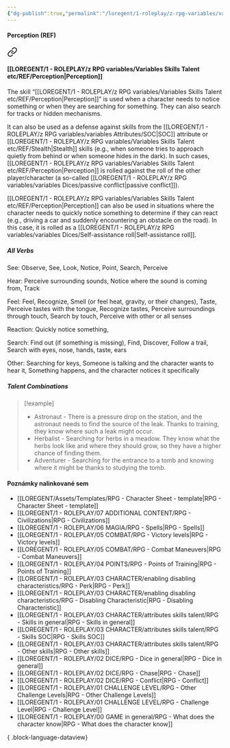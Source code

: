 ```yaml
---
{"dg-publish":true,"permalink":"/loregent/1-roleplay/z-rpg-variables/variables-skills-talent-etc/ref/perception/"}
---
```



#### Perception   (REF)

<div class="transclusion internal-embed is-loaded"><a class="markdown-embed-link" href="/loregent/1-roleplay/03-character/attributes-skills-talent/rpg-skills-ref/#perception" aria-label="Open link"><svg xmlns="http://www.w3.org/2000/svg" width="24" height="24" viewBox="0 0 24 24" fill="none" stroke="currentColor" stroke-width="2" stroke-linecap="round" stroke-linejoin="round" class="svg-icon lucide-link"><path d="M10 13a5 5 0 0 0 7.54.54l3-3a5 5 0 0 0-7.07-7.07l-1.72 1.71"></path><path d="M14 11a5 5 0 0 0-7.54-.54l-3 3a5 5 0 0 0 7.07 7.07l1.71-1.71"></path></svg></a><div class="markdown-embed">



#### [[LOREGENT/1 - ROLEPLAY/z RPG variables/Variables Skills Talent etc/REF/Perception\|Perception]]

The skill “[[LOREGENT/1 - ROLEPLAY/z RPG variables/Variables Skills Talent etc/REF/Perception\|Perception]]” is used when a character needs to notice something or when they are searching for something. They can also search for tracks or hidden mechanisms.

It can also be used as a defense against skills from the [[LOREGENT/1 - ROLEPLAY/z RPG variables/variables Attributes/SOC\|SOC]] attribute or [[LOREGENT/1 - ROLEPLAY/z RPG variables/Variables Skills Talent etc/REF/Stealth\|Stealth]] skills (e.g., when someone tries to approach quietly from behind or when someone hides in the dark). In such cases, [[LOREGENT/1 - ROLEPLAY/z RPG variables/Variables Skills Talent etc/REF/Perception\|Perception]] is rolled against the roll of the other player/character (a so-called [[LOREGENT/1 - ROLEPLAY/z RPG variables/variables Dices/passive conflict\|passive conflict]]).

[[LOREGENT/1 - ROLEPLAY/z RPG variables/Variables Skills Talent etc/REF/Perception\|Perception]] can also be used in situations where the character needs to quickly notice something to determine if they can react (e.g., driving a car and suddenly encountering an obstacle on the road). In this case, it is rolled as a [[LOREGENT/1 - ROLEPLAY/z RPG variables/variables Dices/Self-assistance roll\|Self-assistance roll]].

##### All Verbs

See: 
Observe, See, Look, Notice, Point, Search, Perceive

Hear: 
Perceive surrounding sounds, Notice where the sound is coming from, Track

Feel: 
Feel, Recognize, Smell (or feel heat, gravity, or their changes), Taste, Perceive tastes with the tongue, Recognize tastes, Perceive surroundings through touch, Search by touch, Perceive with other or all senses

Reaction: 
Quickly notice something,

Search: 
Find out (if something is missing), Find, Discover, Follow a trail, Search with eyes, nose, hands, taste, ears

Other: 
Searching for keys, Someone is talking and the character wants to hear it, Something happens, and the character notices it specifically

##### Talent Combinations

> [!example]
> * Astronaut - There is a pressure drop on the station, and the astronaut needs to find the source of the leak. Thanks to training, they know where such a leak might occur.
> * Herbalist - Searching for herbs in a meadow. They know what the herbs look like and where they should grow, so they have a higher chance of finding them.
> * Adventurer - Searching for the entrance to a tomb and knowing where it might be thanks to studying the tomb.


</div></div>

#### Poznámky nalinkované sem
- [[LOREGENT/Assets/Templates/RPG - Character Sheet - template\|RPG - Character Sheet - template]]
- [[LOREGENT/1 - ROLEPLAY/07 ADDITIONAL CONTENT/RPG - Civilizations\|RPG - Civilizations]]
- [[LOREGENT/1 - ROLEPLAY/06 MAGIA/RPG - Spells\|RPG - Spells]]
- [[LOREGENT/1 - ROLEPLAY/05 COMBAT/RPG - Victory levels\|RPG - Victory levels]]
- [[LOREGENT/1 - ROLEPLAY/05 COMBAT/RPG - Combat Maneuvers\|RPG - Combat Maneuvers]]
- [[LOREGENT/1 - ROLEPLAY/04 POINTS/RPG - Points of Training\|RPG - Points of Training]]
- [[LOREGENT/1 - ROLEPLAY/03 CHARACTER/enabling disabling characteristics/RPG - Perk\|RPG - Perk]]
- [[LOREGENT/1 - ROLEPLAY/03 CHARACTER/enabling disabling characteristics/RPG - Disabling Characteristic\|RPG - Disabling Characteristic]]
- [[LOREGENT/1 - ROLEPLAY/03 CHARACTER/attributes skills talent/RPG - Skills in general\|RPG - Skills in general]]
- [[LOREGENT/1 - ROLEPLAY/03 CHARACTER/attributes skills talent/RPG - Skills SOC\|RPG - Skills SOC]]
- [[LOREGENT/1 - ROLEPLAY/03 CHARACTER/attributes skills talent/RPG - Other skills\|RPG - Other skills]]
- [[LOREGENT/1 - ROLEPLAY/02 DICE/RPG - Dice in general\|RPG - Dice in general]]
- [[LOREGENT/1 - ROLEPLAY/02 DICE/RPG - Chase\|RPG - Chase]]
- [[LOREGENT/1 - ROLEPLAY/02 DICE/RPG - Conflict\|RPG - Conflict]]
- [[LOREGENT/1 - ROLEPLAY/01 CHALLENGE LEVEL/RPG - Other Challenge Levels\|RPG - Other Challenge Levels]]
- [[LOREGENT/1 - ROLEPLAY/01 CHALLENGE LEVEL/RPG - Challenge Level\|RPG - Challenge Level]]
- [[LOREGENT/1 - ROLEPLAY/00 GAME in general/RPG - What does the character know\|RPG - What does the character know]]

{ .block-language-dataview}
